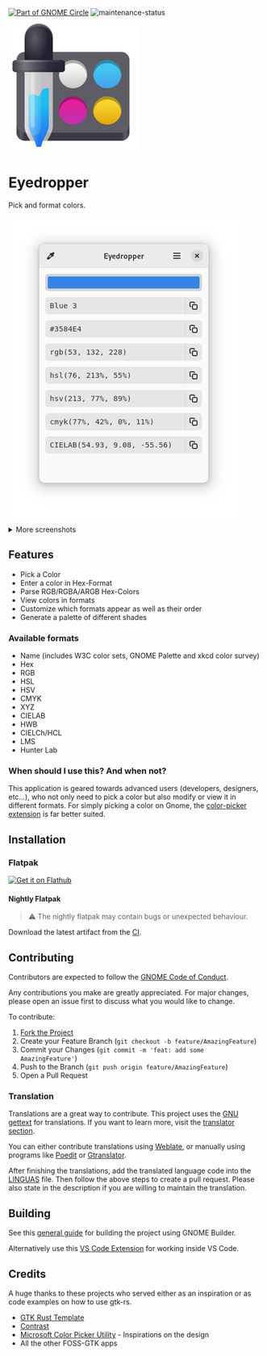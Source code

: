 [![Part of GNOME Circle](https://circle.gnome.org/assets/button/badge.svg)](https://apps.gnome.org/Eyedropper/)
![maintenance-status](https://img.shields.io/badge/maintenance-actively--developed-brightgreen.svg)

![Eyedropper](data/icons/com.github.finefindus.eyedropper.svg)

# Eyedropper

Pick and format colors.

![Main Page](data/resources/screenshots/main_default_light.png)

<details>
  <summary>More screenshots</summary>

![Status page](data/resources/screenshots/status_light.png)

![Customize the shown formats (Dark UI)](data/resources/screenshots/main_customize_dark.png)

![Customize the shown formats (Light UI)](data/resources/screenshots/main_customize_light.png)

![Generate Color Palettes](data/resources/screenshots/palette_dialog_new_export_light.png)


</details>


## Features

- Pick a Color
- Enter a color in Hex-Format
- Parse RGB/RGBA/ARGB Hex-Colors
- View colors in formats
- Customize which formats appear as well as their order
- Generate a palette of different shades

### Available formats

- Name (includes W3C color sets, GNOME Palette and xkcd color survey)
- Hex
- RGB
- HSL
- HSV
- CMYK
- XYZ
- CIELAB
- HWB
- CIELCh/HCL
- LMS
- Hunter Lab

### When should I use this? And when not?

This application is geared towards advanced users (developers, designers, etc…), who not only need to pick a color but also modify or view it in different formats. For simply picking a color on Gnome, the [color-picker extension](https://github.com/tuberry/color-picker) is far better suited.

## Installation

### Flatpak
<a href='https://flathub.org/apps/details/com.github.finefindus.eyedropper'><img width='240' alt='Get it on Flathub' src='https://flathub.org/api/badge?locale=en&light'/></a>

#### Nightly Flatpak
> :warning: The nightly flatpak may contain bugs or unexpected behaviour.

Download the latest artifact from the [CI](https://github.com/FineFindus/eyedropper/actions/workflows/ci.yml).

## Contributing

Contributors are expected to follow the [GNOME Code of Conduct](https://conduct.gnome.org/).

Any contributions you make are greatly appreciated. For major changes, please open an issue first to discuss what you would like to change.

To contribute:

1. [Fork the Project](https://github.com/FineFindus/eyedropper/fork)
2. Create your Feature Branch (`git checkout -b feature/AmazingFeature`)
3. Commit your Changes (`git commit -m 'feat: add some AmazingFeature'`)
4. Push to the Branch (`git push origin feature/AmazingFeature`)
5. Open a Pull Request

### Translation

Translations are a great way to contribute. This project uses the [GNU gettext](https://www.gnu.org/software/gettext/manual/html_node/index.html#SEC_Contents) for translations. If you want to learn more, visit the [translator section](https://www.gnu.org/software/gettext/manual/html_node/Translators.html#Translators).

You can either contribute translations using [Weblate](https://hosted.weblate.org/projects/eyedropper/eyedropper/),
or manually using programs like [Poedit](https://poedit.net) or [Gtranslator](https://gitlab.gnome.org/GNOME/gtranslator/).

After finishing the translations, add the translated language code into the [LINGUAS](po/LINGUAS) file. Then follow the above steps to create a pull request. Please also state in the description if you are willing to maintain the translation.

## Building

See this [general guide](https://wiki.gnome.org/Newcomers/BuildProject) for building the project using GNOME Builder.

Alternatively use this [VS Code Extension](https://marketplace.visualstudio.com/items?itemName=bilelmoussaoui.flatpak-vscode#:~:text=VSCode%20%2B%20Flatpak%20Integration,run%2C%20and%20export%20a%20bundle) for working inside VS Code.

## Credits

A huge thanks to these projects who served either as an inspiration or as code examples on how to use gtk-rs.

- [GTK Rust Template](https://gitlab.gnome.org/World/Rust/gtk-rust-template)
- [Contrast](https://gitlab.gnome.org/World/design/contrast)
- [Microsoft Color Picker Utility](https://docs.microsoft.com/en-us/windows/powertoys/color-picker) - Inspirations on the design
- All the other FOSS-GTK apps
